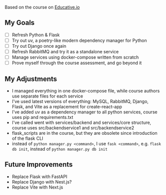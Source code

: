 Based on the course on [Educative.io](https://www.educative.io/courses/build-microservices-web-apps-with-rabbitmq-react-tsx-and-django/)

## My Goals

- [ ] Refresh Python & Flask
- [ ] Try out uv, a poetry-like modern dependency manager for Python
- [ ] Try out Django once again
- [ ] Refresh RabbitMQ and try it as a standalone service
- [ ] Manage services using docker-compose written from scratch
- [ ] Prove myself through the course assessment, and go beyond it

## My Adjustments

- I managed everything in one docker-compose file, while course authors use separate files for each service
- I've used latest versions of everything: MySQL, RabbitMQ, Django, Flask, and Vite as a replacement for create-react-app
- I've added uv as a dependency manager to all python services, course uses pip and requirements.txt
- I've called went with services/backend and services/core structure, course uses src/backendservice1 and src/backendservice2
- flask_scripts are in the course, but they are obsolete since introduction of the flask CLI
- instead of `python manager.py <command>`, I use `fask <command>`, e.g. `flask db init`, instead of `python manager.py db init`

## Future Improvements

- Replace Flask with FastAPI
- Replace Django with Nest.js?
- Replace Vite with Next.js
